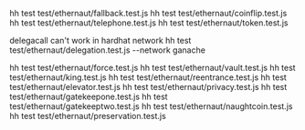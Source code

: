 hh test test/ethernaut/fallback.test.js
hh test test/ethernaut/coinflip.test.js
hh test test/ethernaut/telephone.test.js
hh test test/ethernaut/token.test.js

delegacall can't work in hardhat network
hh test test/ethernaut/delegation.test.js --network ganache

hh test test/ethernaut/force.test.js
hh test test/ethernaut/vault.test.js
hh test test/ethernaut/king.test.js
hh test test/ethernaut/reentrance.test.js
hh test test/ethernaut/elevator.test.js
hh test test/ethernaut/privacy.test.js
hh test test/ethernaut/gatekeepone.test.js
hh test test/ethernaut/gatekeeptwo.test.js
hh test test/ethernaut/naughtcoin.test.js
hh test test/ethernaut/preservation.test.js
